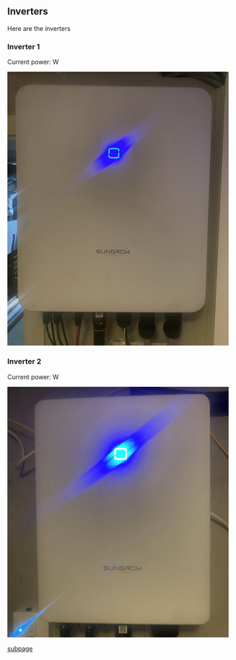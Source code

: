 ## Inverters

Here are the inverters

### Inverter 1

Current power: <Topic topic="inverters/inv1_total_dc_power" /> W

![Inverter 1](inverter1.jpg)

### Inverter 2

Current power: <Topic topic="inverters/inv2_total_dc_power" /> W

![Inverter 2](inverter2.jpg)


[subpage](./subpage)
